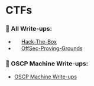 # CTFs

### 📕 All Write-ups:
+ <img src="https://avatars.githubusercontent.com/u/67481186?v=4" width="15"> [Hack-The-Box](https://github.com/h4md153v63n/CTFs/blob/main/01_HTB/README.md)
+ <img src="https://miro.medium.com/v2/resize:fit:640/format:webp/1*qI2nolBN5VmdOoa_msaZRw.png" width="15"> [OffSec-Proving-Grounds](https://github.com/h4md153v63n/CTFs/blob/main/02_PG/README.md)

### 📕 OSCP Machine Write-ups:
+ [OSCP Machine Write-ups](https://github.com/h4md153v63n/OSCP-n0tes/blob/main/README.md#-oscp-machine-write-ups)


